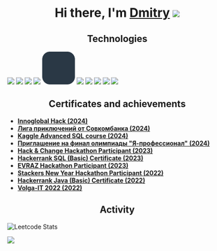 
  <h1 align="center">Hi there, I'm <a href="#" target="_blank">Dmitry</a> <img src="https://github.com/blackcater/blackcater/raw/main/images/Hi.gif" height="32"/></h1>
  <h2 align="center">Technologies</h2>
  
<div display="inline-block">
  <a href="#"><img src="https://github.com/onemarc/tech-icons/blob/main/icons/java-dark.svg" width="75"></a>
  <a href="#"><img src="https://github.com/onemarc/tech-icons/blob/main/icons/spring-dark.svg" width="75"></a>
  <a href="#"><img src="https://github.com/onemarc/tech-icons/blob/main/icons/hibernate-dark.svg" width="75"></a>
  <a href="#"><img src="https://github.com/onemarc/tech-icons/blob/main/icons/postgressql-dark.svg" width="75"></a>
  <a href="#"><img src="https://github.com/onemarc/tech-icons/blob/main/icons/junit5-dark.svg" width="75"></a>
  <a href="#"><img src="https://github.com/onemarc/tech-icons/blob/main/icons/apachemaven-dark.svg" width="75"></a>
  <a href="#"><img src="https://www.svgrepo.com/download/353831/gradle.svg" width="75"></a>
  <a href="#"><img src="https://github.com/onemarc/tech-icons/blob/main/icons/docker-dark.svg" width="75"></a>
  <a href="#"><img src="https://github.com/onemarc/tech-icons/blob/main/icons/postman.svg" width="75"></a>
  <a href="#"><img src="https://github.com/onemarc/tech-icons/blob/main/icons/git.svg" width="75"></a>
</div>

  <h2 align="center">Certificates and achievements</h2>
<ul>
  <li><a href="https://drive.google.com/file/d/1wKTsB1_CqC0e8EB-QX_JxUaop4og49cN/view?usp=sharing"><b>Innoglobal Hack (2024)</b></a></li>
  <li><a href="https://drive.google.com/file/d/14WnTPmW12EGef4ZuooE3vTXGbpSJp1Qh/view?usp=sharing"><b>Лига приключений от Совкомбанка (2024)</b></a></li>
  <li><a href="https://drive.google.com/file/d/1qN-7C-QRaswAnbzR3knmaxEAH8t88UqL/view?usp=sharing"><b>Kaggle Advanced SQL course (2024)</b></a></li>
  <li><a href="https://drive.google.com/file/d/1621RqNHjQBlxFa6K-j8aRUbw_sVsdYQZ/view?usp=sharing"><b>Приглашение на финал олимпиады "Я-профессионал" (2024)</b></a></li>
  <li><a href="https://drive.google.com/file/d/1U0tLFQu2OWX5RVPtX-daLwiPv5dTuRAw/view?usp=sharing"><b>Hack & Change Hackathon Participant (2023)</b></a></li>
  <li><a href="https://www.hackerrank.com/certificates/b35c9b0de782"><b>Hackerrank SQL (Basic) Certificate (2023)</b></a></li>
  <li><a href="https://drive.google.com/file/d/1HWC5T9syMPyDnII29PFYsqgAjMy0dKcV/view?usp=sharing"><b>EVRAZ Hackathon Participant (2023)</b></a></li>
  <li><a href="https://drive.google.com/file/d/1zGXOe9DoYDKUaCpyX84-YyQTEF3Utz7d/view?usp=sharing"><b>Stackers New Year Hackathon Participant (2022)</b></a></li>
  <li><a href="https://www.hackerrank.com/certificates/7f9dabd9650b"><b>Hackerrank Java (Basic) Certificate (2022)</b></a></li>
  <li><a href="https://drive.google.com/file/d/1ppZiy9fw304orz9ixhfGRN1xN3y1XT55/view?usp=sharing"><b>Volga-IT 2022 (2022)</b></a></li>
</ul>
  <h2 align="center">Activity</h2>  
  
  ![Leetcode Stats](https://leetcard.jacoblin.cool/whyareyousleepy?theme=nord&border=1&radius=5)  
  
  <img src="https://github-profile-trophy.vercel.app/?username=yeeeip&column=-1&theme=nord&no-bg=true&no-frame=true"/>
